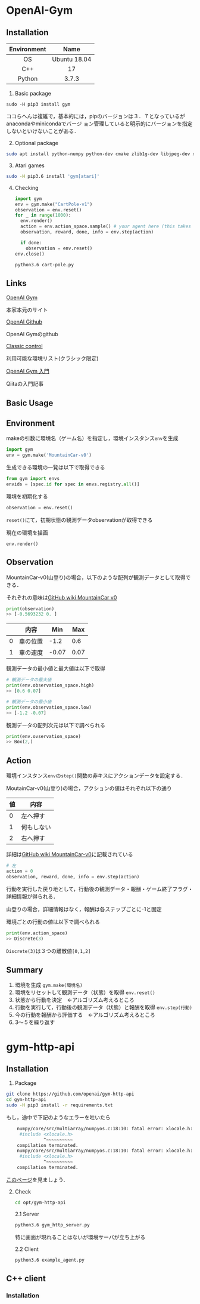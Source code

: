 # OpenAI-Gym

## Installation

|Environment|Name|
|:---------:|:--:|
|OS         |Ubuntu 18.04|
|C++        |17|
|Python     |3.7.3|

1. Basic package

```
sudo -H pip3 install gym
```

​	ココらへんは複雑で，基本的には，pipのバージョンは３．７となっているがanacondaやminicondaでバージ	ョン管理していると明示的にバージョンを指定しないといけないことがある．

2. Optional package

```sh
sudo apt install python-numpy python-dev cmake zlib1g-dev libjpeg-dev xvfb xorg-dev python-opengl libboost-all-dev libsdl2-dev swig
```

3. Atari games

```sh
sudo -H pip3.6 install 'gym[atari]'
```

4. Checking

   ```python
   import gym
   env = gym.make("CartPole-v1")
   observation = env.reset()
   for _ in range(1000):
     env.render()
     action = env.action_space.sample() # your agent here (this takes random actions)
     observation, reward, done, info = env.step(action)
   
     if done:
       observation = env.reset()
   env.close()
   ```

     ```sh
   python3.6 cart-pole.py
     ```

   

## Links

[OpenAI Gym]([https://gym.openai.com](https://gym.openai.com/))

本家本元のサイト

[OpenAI Github](https://github.com/openai/gym)

OpenAI Gymのgithub

[Classic control](https://gym.openai.com/envs/#classic_control)

利用可能な環境リスト(クラシック限定)

[OpenAI Gym 入門](https://qiita.com/ishizakiiii/items/75bc2176a1e0b65bdd16)

Qiitaの入門記事



## Basic Usage

## Environment

makeの引数に環境名（ゲーム名）を指定し，環境インスタンス`env`を生成

```python
import gym
env = gym.make('MountainCar-v0')
```

生成できる環境の一覧は以下で取得できる

```python
from gym import envs
envids = [spec.id for spec in envs.registry.all()]
```

環境を初期化する

```python
observation = env.reset()
```

`reset()`にて，初期状態の観測データobservationが取得できる

現在の環境を描画

```
env.render()
```

## Observation

MountainCar-v0(山登り)の場合，以下のような配列が観測データとして取得できる．

それぞれの意味は[GitHub wiki MountainCar v0](https://github.com/openai/gym/wiki/MountainCar-v0#observation)

```python
print(observation)
>> [-0.5693232 0. ]
```

|      | 内容     | Min   | Max  |
| ---- | -------- | ----- | ---- |
| 0    | 車の位置 | -1.2  | 0.6  |
| 1    | 車の速度 | -0.07 | 0.07 |

観測データの最小値と最大値は以下で取得

```python
# 観測データの最大値
print(env.observation_space.high)
>> [0.6 0.07]

# 観測データの最小値
print(env.observation_space.low)
>> [-1.2 -0.07]
```

観測データの配列次元は以下で調べられる

```python
print(env.ovservation_space)
>> Box(2,)
```



## Action

環境インスタンス`env`の`step()`関数の非キスにアクションデータを設定する．

MoutainCar-v0(山登り)の場合，アクションの値はそれぞれ以下の通り

| 値   | 内容       |
| ---- | ---------- |
| 0    | 左へ押す   |
| 1    | 何もしない |
| 2    | 右へ押す   |

詳細は[GitHub wiki MountainCar-v0](https://github.com/openai/gym/wiki/MountainCar-v0#actions)に記載されている

```python
# 左
action = 0
observation, reward, done, info = env.step(action)
```

行動を実行した戻り地として，行動後の観測データ・報酬・ゲーム終了フラグ・詳細情報が得られる．

山登りの場合，詳細情報はなく，報酬は各ステップごとに-1と固定



環境ごとの行動の値は以下で調べられる

```python
print(env.action_space)
>> Discrete(3)
```

`Discrete(3)`は３つの離散値`[0,1,2]`



## Summary

1. 環境を生成 `gym.make(環境名)`
2. 環境をリセットして観測データ（状態）を取得 `env.reset()`
3. 状態から行動を決定　←アルゴリズム考えるところ
4. 行動を実行して，行動後の観測データ（状態）と報酬を取得 `env.step(行動)`
5. 今の行動を報酬から評価する　←アルゴリズム考えるところ
6. 3〜５を繰り返す



# gym-http-api

## Installation

1. Package

```sh
git clone https://github.com/openai/gym-http-api
cd gym-http-api
sudo -H pip3 install -r requirements.txt 
```

もし，途中で下記のようなエラーを吐いたら

```sh
    numpy/core/src/multiarray/numpyos.c:18:10: fatal error: xlocale.h: No such file or directory
     #include <xlocale.h>
              ^~~~~~~~~~~
    compilation terminated.
    numpy/core/src/multiarray/numpyos.c:18:10: fatal error: xlocale.h: No such file or directory
     #include <xlocale.h>
              ^~~~~~~~~~~
    compilation terminated.

```

[このページ](https://stackoverflow.com/questions/51041109/numpy-1-11-doesnt-install-in-virtualenv-ubuntu-studio)を見ましょう．

2. Check

   ```sh
   cd opt/gym-http-api
   ```

   2.1 Server

   ```sh
   python3.6 gym_http_server.py
   ```

   特に画面が現れることはないが環境サーバが立ち上がる

   2.2 Client

   ```sh
   python3.6 example_agent.py
   ```



## C++ client

### Installation



